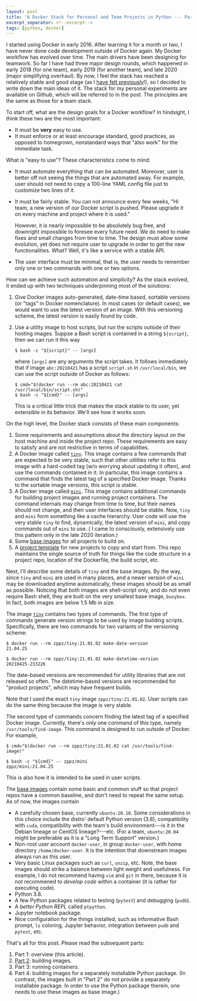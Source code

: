 ```yaml
---
layout: post
title: "A Docker Stack for Personal and Team Projects in Python --- Part 1"
excerpt_separator: <!--excerpt-->
tags: [python, docker]
---
```


I started using Docker in early 2016. After learning it for a month or two, I have never done code development outside of Docker again. My Docker workflow has evolved over time. The main drivers have been designing for teamwork. So far I have had three major design rounds, which happened in early 2018 (for one team), early 2019 (for another team), and late 2020 (major simplifying overhaul). By now, I feel the stack has reached a relatively stable and good stage (as I [have felt previously](https://zpz.github.io/blog/poor-mans-CD-system-using-Docker/)!), so I decided to write down the main ideas of it.<!--excerpt--> The stack for my personal experiments are available on Github, which will be referred to in the post. The principles are the same as those for a team stack.

To start off, what are the design goals for a Docker workflow? In hindsight, I think these two are the most important:

- It must be **very** easy to use.
- It must enforce or at least encourage standard, good practices, as opposed to homegrown, nonstandard ways that "also work" for the immediate task.

What is "easy to use"? These characteristics come to mind:

- It must automate everything that can be automated. Moreover, user is better off not seeing the things that are automated away. For example, user should not need to copy a 100-line YAML config file just to customize two lines of it.
- It must be fairly stable. You can not announce every few weeks, "Hi team, a new version of our Docker script is pushed. Please upgrade it on every machine and project where it is used." 

  However, it is nearly impossible to be absolutely bug free, and downright impossible to foresee every future need. We do need to make fixes and small changes from time to time. The design must allow some evolution, yet does not require user to upgrade in order to get the new functionalities. What? Well, it's like a service with a stable API. 
- The user interface must be minimal, that is, the user needs to remember only one or two commands with one or two options.

How can we achieve such automation and simplicity? As the stack evolved, it ended up with two techniques underpinning most of the solutions:

1. Give Docker images auto-generated, date-time based, sortable versions (or "tags" in Docker nomenclature). In most cases (or default cases), we would want to use the latest version of an image. With this versioning scheme, the latest version is easily found by code.
2. Use a utility image to host scripts, but run the scripts outside of their hosting images. Suppse a Bash script is contained in a string `${script}`, then we can run it this way

   ```
   $ bash -c "${script}" -- [args]
   ```

   where `[args]` are any arguments the script takes. It follows immediately that if image `abc:20210421` has a script `script.sh` in `/usr/local/bin`, we can use the script outside of Docker as follows:

   ```
   $ cmd="$(docker run --rm abc:20210421 cat /usr/local/bin/script.sh)"
   $ bash -c "${cmd}" -- [args]
   ```

   This is a critical little trick that makes the stack stable to its user, yet extensible in its behavior. We'll see how it works soon.

On the high level, the Docker stack consists of these main components:

1. Some requirements and assumptions about the directory layout on the host machine and inside the project repo. These requirements are easy to satisfy and are not restrictive in terms of capabilities.
2. A Docker image called [`tiny`](https://github.com/zpz/docker-tiny). This image contains a few commands that are expected to be very stable, such that other utilities refer to this image with a hard-coded tag (w/o worrying about updating it often), and use the commands contained in it. In particular, this image contains a command that finds the latest tag of a specified Docker image. Thanks to the sortable image versions, this script is stable.
3. A Docker image called [`mini`](https://github.com/zpz/docker-mini). This image contains additional commands for building project images and running project containers. The command internals may change from time to time, but their names should not change, and their user interfaces should be stable. Now, `tiny` and `mini` form something like a cache hierarchy. User code will use the very stable `tiny` to find, dynamically, the latest version of `mini`, and copy commands out of `mini` to use. ( I came to consciously, extensively use this pattern only in the late 2020 iteration.)
4. Some [base images](https://github.com/zpz/docker) for all projects to build on.
5. A [project template](https://github.com/zpz/docker-project-template-py) for new projects to copy and start from. This repo maintains the single source of truth for things like the code structure in a project repo, location of the Dockerfile, the build script, etc.

Next, I'll describe some details of `tiny` and the base images.
By the way, since `tiny` and `mini` are used in many places, and a newer version of `mini` may be downloaded anytime automatically, these images should be as small as possible. Noticing that both images are shell-script only, and do not even require Bash shell, they are built on the very smallest base image, `busybox`. In fact, both images are below 1.5 Mb in size.

The image [`tiny`](https://github.com/zpz/docker-tiny)
contains two types of commands. The first type of commands generate version strings to be used by image building scripts. Specifically, there are two commands for two variants of the versioning scheme:

```shell
$ docker run --rm zppz/tiny:21.01.02 make-date-version
21.04.25

$ docker run --rm zppz/tiny:21.01.02 make-datetime-version
20210425-233226
```

The date-based versions are recommended for utility libraries that are not released so often. The datetime-based versions are recommended for "product projects", which may have frequent builds.

Note that I used the exact `tiny` image `zppz/tiny:21.01.02`. User scripts can do the same thing because the image is very stable.

The second type of commands concern finding the latest tag of a specified Docker image. Currently, there's only one command of this type, namely `/usr/tools/find-image`. This command is designed to run outside of Docker. For example,

```shell
$ cmd="$(docker run --rm zppz/tiny:21.01.02 cat /usr/tools/find-image)"

$ bash -c "${cmd}" -- zppz/mini
zppz/mini:21.04.25
```

This is also how it is intended to be used in user scripts.

The [base images](https://github.com/zpz/docker) contain some basic and common stuff so that project repos have a common baseline, and don't need to repeat the same setup. As of now, the images contain

- A carefully chosen base, currently `ubuntu:20.10`. Some considerations in this choice include the distro' default Python version (3.8), compatibility with `cuda`, compatibility with the team's build environment---is it in the Debian lineage or CentOS lineage?---etc. (For a team, `ubuntu:20.04` might be preferable as it is a "Long Term Support" version.)
- Non-root user account `docker-user`, in group `docker-user`, with home directory `/home/docker-user`. It is the intention that downstream images always run as this user.
- Very basic Linux packages such as `curl`, `unzip`, etc. Note, the base images should strike a balance between light weight and usefulness. For example, I do not recommend having `vim` and `git` in there, because it is not recommened to *develop code* within a container (it is rather for executing code).
- Python 3.8.
- A few Python packages related to testing (`pytest`) and debugging (`pudb`).
- A *better Python REPL* called `ptpython`.
- Jupyter notebook package.
- Nice configuration for the things installed, such as informative Bash prompt, `ls` coloring, Jupyter behavior, integration between `pudb` and `pytest`, etc.

That's all for this post. Please read the subsequent parts:

1. Part 1: overview (this article).
2. [Part 2](https://zpz.github.io/blog/python-docker-stack-2/): building images.
3. Part 3: running containers.
4. Part 4: building images for a separately installable Python package. (In contrast, the images built in "Part 2" do not provide a separately installable package. In order to use the Python package therein, one needs to use these images as base image.)

